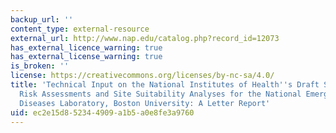 ```yaml
---
backup_url: ''
content_type: external-resource
external_url: http://www.nap.edu/catalog.php?record_id=12073
has_external_licence_warning: true
has_external_license_warning: true
is_broken: ''
license: https://creativecommons.org/licenses/by-nc-sa/4.0/
title: 'Technical Input on the National Institutes of Health''s Draft Supplementary
  Risk Assessments and Site Suitability Analyses for the National Emerging Infectious
  Diseases Laboratory, Boston University: A Letter Report'
uid: ec2e15d8-5234-4909-a1b5-a0e8fe3a9760
---
```

